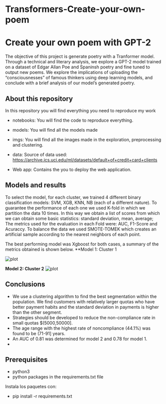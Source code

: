 # Transformers-Create-your-own-poem

# Create your own poem with GPT-2


The objective of this project is generate poetry with a Tranformer model. Through a technical and literary analysis, we explore a
GPT-2 model trained on a dataset of Edgar Allan Poe and Spaninsh poetry and fine tuned to
output new poems. We explore the implications of uploading the “consciousnesses” of famous thinkers using deep learning models, and
conclude with a brief analysis of our model’s generated poetry.


## About this repository
In this repository you will find everything you need to reproduce my work

* notebooks: You will find the code to reproduce everything.
* models: You will find all the models made
* imgs: You will find all the images made in the exploration, preprocessing and clustering.
* data: Source of data used: https://archive.ics.uci.edu/ml/datasets/default+of+credit+card+clients

* Web app: Contains the you to deploy the web application.


## Models and results

To select the model, for each cluster, we trained 4 different binary classification models: SVM, XGB, KNN, NB (each of a different nature). To guarantee the performance of each one we used K-fold in which we partition the data 10 times. In this way we obtain a list of scores from which we can obtain some basic statistics: standard deviation, mean, average; The metrics used for the evaluation in each Fold were: AUC, F1-Score and Acuraccy. To balance the data we used SMOTE-TOMEK which creates an artificial sample according to the nearest neighbors of each point.

The best performing model was Xgboost for both cases, a summary of the metrics obtained is shown below.
**Model 1: Cluster 1

![plot](./imgs/resultados_modelo1_test.PNG)

**Model 2: Cluster 2**
![plot](./imgs/resultados_modelo2_test.PNG)


## Conclusions

* We use a clustering algorithm to find the best segmentation within the population. We find customers with relatively larger quotas who have better payment habits and the standard deviation in payments is higher than the other segment.
* Strategies should be developed to reduce the non-compliance rate in small quotas $(5000,50000].
* The age range with the highest rate of noncompliance (44.1%) was found to be (71-91] years.
* An AUC of 0.81 was determined for model 2 and 0.78 for model 1.
* 

## Prerequisites


* python3
* python packages in the requirements.txt file

Instala los paquetes con:

* pip install -r requirements.txt

